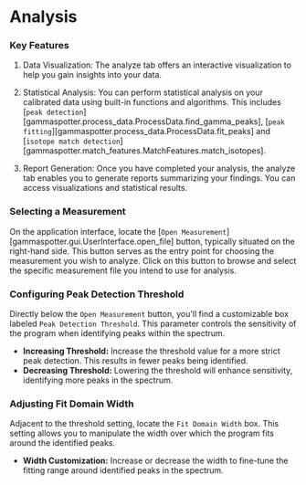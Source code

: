 # Analysis

### Key Features

1. Data Visualization: The analyze tab offers an interactive visualization to help you gain insights into your data.

2. Statistical Analysis: You can perform statistical analysis on your calibrated data using built-in functions and algorithms. This includes [`peak detection`][gammaspotter.process_data.ProcessData.find_gamma_peaks], [`peak fitting`][gammaspotter.process_data.ProcessData.fit_peaks] and [`isotope match detection`][gammaspotter.match_features.MatchFeatures.match_isotopes].

3. Report Generation: Once you have completed your analysis, the analyze tab enables you to generate reports summarizing your findings. You can access visualizations and statistical results.

### Selecting a Measurement
On the application interface, locate the [`Open Measurement`][gammaspotter.gui.UserInterface.open_file] button, typically situated on the right-hand side. This button serves as the entry point for choosing the measurement you wish to analyze. Click on this button to browse and select the specific measurement file you intend to use for analysis.

### Configuring Peak Detection Threshold
Directly below the `Open Measurement` button, you'll find a customizable box labeled `Peak Detection Threshold`. This parameter controls the sensitivity of the program when identifying peaks within the spectrum.

- **Increasing Threshold:** Increase the threshold value for a more strict peak detection. This results in fewer peaks being identified.
- **Decreasing Threshold:** Lowering the threshold will enhance sensitivity, identifying more peaks in the spectrum.

### Adjusting Fit Domain Width
Adjacent to the threshold setting, locate the `Fit Domain Width` box. This setting allows you to manipulate the width over which the program fits around the identified peaks.

- **Width Customization:** Increase or decrease the width to fine-tune the fitting range around identified peaks in the spectrum.
